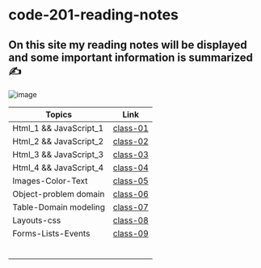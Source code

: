 # code-201-reading-notes 	
## On this site my reading notes will be displayed and some important information is summarized :writing_hand:	

![image](https://img.lovepik.com/photo/40006/9861.jpg_wh860.jpg)

| Topics  | Link  |
|---|---|
| Html_1 && JavaScript_1 | [class-01](https://hananaltobasi.github.io/code-201-reading-notes/class-01) | 
| Html_2 && JavaScript_2 | [class-02](https://hananaltobasi.github.io/code-201-reading-notes/class-02) |
| Html_3 && JavaScript_3 | [class-03](https://hananaltobasi.github.io/code-201-reading-notes/class-03) | 
| Html_4 && JavaScript_4 | [class-04](https://hananaltobasi.github.io/code-201-reading-notes/class-04) |
| Images-Color-Text | [class-05](https://hananaltobasi.github.io/code-201-reading-notes/class-05) |  
| Object-problem domain | [class-06](https://hananaltobasi.github.io/code-201-reading-notes/class-06) |
| Table-Domain modeling | [class-07](https://hananaltobasi.github.io/code-201-reading-notes/class-07) | 
|  Layouts-css |  [class-08](https://hananaltobasi.github.io/code-201-reading-notes/class-08) |
|  Forms-Lists-Events | [class-09](https://hananaltobasi.github.io/code-201-reading-notes/class-09)  |  
|   |   |
|   |   |
|   |   | 
|   |   |
|   |   |  
|   |   |
